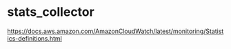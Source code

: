 # stats_collector

https://docs.aws.amazon.com/AmazonCloudWatch/latest/monitoring/Statistics-definitions.html